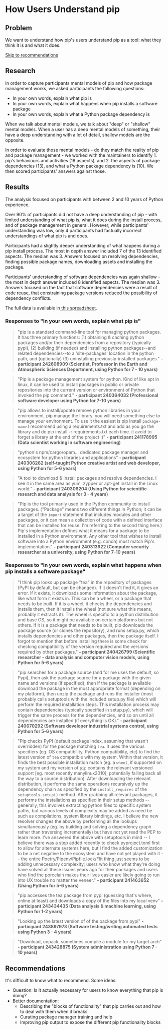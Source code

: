 # How Users Understand pip

## Problem

We want to understand how pip's users understand pip as a tool: what they think it is and what it does.

[Skip to recommendations](#recommendations)

## Research

In order to capture participants mental models of pip and how package management works, we asked participants the following questions:

- In your own words, explain what pip is
- In your own words, explain what happens when pip installs a software package
- In your own words, explain what a Python package dependency is

When we talk about mental models, we talk about "deep" or "shallow" mental models. When a user has a deep mental models of something, their have a deep understanding with a lot of detail, shallow models are the opposite.

In order to evaluate those mental models - do they match the reality of pip and package management - we worked with the maintainers to identify 1. pip's behaviours and activities (18 aspects), and 2. the aspects of package dependencies (13), and what a Python package dependency is (10). We then scored participants' answers against those.

## Results

The analysis focused on participants with between 2 and 10 years of Python experience.

Over 90% of participants did not have a deep understanding of pip - with limited understanding of what pip is, what it does during the install process, and of package management in general.
However, while participants' understanding was low, only 4 participants had factually incorrect understandings of what pip is and does.

Participants had a slightly deeper understanding of what happens during a pip install process. The most in depth answer included 7 of the 13 identified aspects. The median was 3. Answers focused on resolving dependencies, finding possible package names, downloading assets and installing the package.

Participants' understanding of software dependencies was again shallow - the most in depth answer included 8 identified aspects. The median was 3. Answers focused on the fact that software dependencies were a result of code reuse, that constraining package versions reduced the possibility of dependency conflicts.

The full data is available in[ this spreadsheet](https://docs.google.com/spreadsheets/d/1HBiNyehaILxhzZKWcBavkKXDzJr6gIt_Y8Jm8RRgJYg/edit#gid=0).

### Responses to "In your own words, explain what pip is"

> "pip is a standard command-line tool for managing python packages. It has three primary functions: (1) obtaining & caching python packages and/or their dependencies from a repository (typically pypi), (2) building (if needed) and installing python packages--and related dependencies--to a 'site-packages' location in the python path, and (optionally) (3) uninstalling previously-installed packages." **- participant 242608909 (Scientist, Professor in the Earth and Atmospheric Sciences Department, using Python for 7 - 10 years)**

> "Pip is a package management system for python. Kind of like apt in linux, it can be used to install packages in public or private repositories into the current version or environment of Python that invoked the pip command." **- participant 240364032 (Professional software developer using Python for 7-10 years)**

> "pip allows to install/update remove python libraries in your environment. pip manage the library. you will need something else to manage your environment. To use it the easiest is pip install `package-name` I recommend using a requirements.txt and add as you go the library and do pip install -r requirements.txt each time. it avoid to forget a library at the end of the project :)" **- participant 241178995 (Data scientist working in software engineering)**

> "python's npm/cargo/opam... dedicated package manager and ecosystem for python libraries and applications" **- participant 240306262 (self-taught Python creative artist and web developer, using Python for 5-6 years)**

> "A tool to download & install packages and resolve dependencies. I see it in the same area as yum, zypper or apt-get install in the Linux world." **- participant 240306204 (Using Python for scientific research and data analysis for 3 - 4 years)**

> "Pip is the tool primarily used in the Python community to install packages. ("Package" means two different things in Python; it can be a target of the `import` statement that includes modules and other packages, or it can mean a collection of code with a defined interface that can be installed for reuse. I'm referring to the second thing here.) Pip's implementation defines what it means for a package to be installed in a Python environment. Any other tool that wishes to install software into a Python environment (e.g. conda) must match Pip's implementation." **- participant 240313922 (Computer security researcher at a university, using Python for 7-10 years)**

### Responses to "In your own words, explain what happens when pip installs a software package"

> "I think pip looks up package "tea" in the repository of packages (PyPI by default, but can be changed). If it doesn't find it, it gives an error. If it exists, it downloads some information about the package, like what form it exists in. This can be a wheel, or a package that needs to be built. If it is a wheel, it checks the dependencies and installs them, then it installs the wheel (not sure what this means, probably it extracts it). The wheel is specific to a python distribution and base OS, so it might be available on certain platforms but not others. If it is a package that needs to be built, pip downloads the package source (or clones the repository), and runs setup.py, which installs dependencies and other packages, then the package itself. I forgot to mention that before installing there is some check for checking compatibility of the version required and the versions required by other packages." **- participant 240426799 (Scientific researcher - data analysis and computer vision models, using Python for 5-6 years)**

> "pip searches for a package source (and for me uses the default, so Pypi), then ask the package source for a package with the given name and versions (if specified), then if the package is available download the package in the most appropriate format (depending on my platform), then unzip the package and runs the installer (most probably calls setuptools with the included setup.py file) which will perform the required installation steps. This installation process may contain dependencies (typically specified in setup.py), which will trigger the same process for the dependencies, and so on until all dependencies are installed (if everything is OK)." **- participant 240670292 (Software developer industrial systems control, using Python for 5-6 years)**

> "Pip checks PyPI (default package index, assuming that wasn't overridden) for the package matching `tea`. It uses the various specifiers (eg. OS compatibility, Python compatibility, etc) to find the latest version of `tea` compatible with my system. Within that version, it finds the best possible installation match (eg. a `wheel`, if supported on my system and my version of `pip` contains the relevant versioned support [eg. most recently manylinux2010], potentially falling back all the way to a source distribution). After downloading the relevant distribution, it performs the same operations recursively up the dependency chain as specified by the `install_requires` of the `setuptools.setup()` method. After grabbing all relevant packages, it performs the installations as specified in their setup methods -- generally, this involves extracting python files to specific system paths, but various levels of complexity may be added as need be such as compilations, system library bindings, etc. I believe the new resolver changes the above by performing all the lookups simultaneously (eg. by building and solving a dependency graph rather than traversing incrementally) but have not yet read the PEP to learn more. I've answered the above with setuptools in mind -- I believe there was a step added recently to check pyproject.toml first to allow for alternate systems here, but I find the added customization to be a net negative to the ecosystem and have not yet played with it -- the entire Poetry/Pipenv/Pipfile.lock/Flit thing just seems to be adding unnecessary complexity; users who know what they're doing have solved all these issues years ago for their packages and users who find the porcelain makes their lives easier are likely going to run into UX trouble no matter the veneer." **- participant 241463652 (Using Python for 5-6 years)**

> "pip accesses the tea package from pypi (guessing that's where, online at least) and downloads a copy of the files into my local venv" **- participant 243434435 (Data analysis & machine learning, using Python for 1-2 years)**

> "Looking up the latest version of of the package from pypi" **- participant 243897973 (Software testing/writing automated tests using Python 3 - 4 years)**

> "Download, unpack, sometimes compile a module for my target arch" **- participant 243428875 (System administration using Python 7 - 10 years)**

## Recommendations

It's difficult to know what to recommend. Some ideas:

- Question: Is it actually necessary for users to know everything that pip is doing?
- Better documentation:
  - Describing the "blocks of functionality" that pip carries out and how to deal with them when it breaks
  - Curating package manager training and help
  - Improving pip output to expose the different pip functionality blocks

